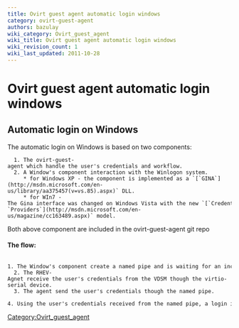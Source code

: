 ```yaml
---
title: Ovirt guest agent automatic login windows
category: ovirt-guest-agent
authors: bazulay
wiki_category: Ovirt_guest_agent
wiki_title: Ovirt guest agent automatic login windows
wiki_revision_count: 1
wiki_last_updated: 2011-10-28
---
```


<!-- TODO: Content review -->

# Ovirt guest agent automatic login windows

## Automatic login on Windows

The automatic login on Windows is based on two components:

      1. The ovirt-guest-agent which handle the user's credentials and workflow.
      2. A Window's component interaction with the Winlogon system.
         * for Windows XP - the component is implemented as a `[`GINA`](http://msdn.microsoft.com/en-us/library/aa375457(v=vs.85).aspx)` DLL. 
         * for WIn7 -The Gina interface was changed on Windows Vista with the new `[`Credential` `Providers`](http://msdn.microsoft.com/en-us/magazine/cc163489.aspx)` model.

Both above component are included in the ovirt-guest-agent git repo

#### The flow:

      1. The Window's component create a named pipe and is waiting for an incoming connection.
      2. The RHEV-Agnet receive the user's credentials from the VDSM though the virtio-serial device.
      3. The agent send the user's credentials though the named pipe.
      4. Using the user's credentials received from the named pipe, a login is performed on user's behalf.

<Category:Ovirt_guest_agent>
